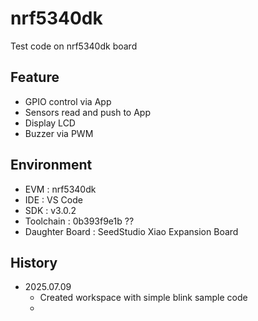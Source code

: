 # nrf5340dk
Test code on nrf5340dk board

## Feature
- GPIO control via App
- Sensors read and push to App
- Display LCD
- Buzzer via PWM

## Environment
- EVM : nrf5340dk
- IDE : VS Code
- SDK : v3.0.2
- Toolchain : 0b393f9e1b ??
- Daughter Board : SeedStudio Xiao Expansion Board


## History
- 2025.07.09
  - Created workspace with simple blink sample code
  - 